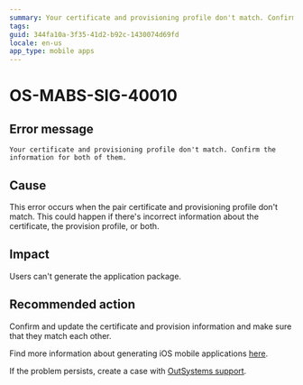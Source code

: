```yaml
---
summary: Your certificate and provisioning profile don't match. Confirm the information for both of them.
tags:
guid: 344fa10a-3f35-41d2-b92c-1430074d69fd
locale: en-us
app_type: mobile apps
---
```


# OS-MABS-SIG-40010

## Error message

`Your certificate and provisioning profile don't match. Confirm the information for both of them.`

## Cause

This error occurs when the pair certificate and provisioning profile don't match. This could happen if there's incorrect information about the certificate, the provision profile, or both.

## Impact

Users can't generate the application package.

## Recommended action

Confirm and update the certificate and provision information and make sure that they match each other.

Find more information about generating iOS mobile applications [here](https://success.outsystems.com/Documentation/11/Delivering_Mobile_Apps/Generate_and_Distribute_Your_Mobile_App/Generate_and_Publish_Your_Mobile_App_to_the_Mobile_App_Stores/Publish_Your_Mobile_iOS_Application_to_the_Apple_App_Store).

If the problem persists, create a case with [OutSystems support](https://www.outsystems.com/support/portal/open-support-case?ErrorCode=OS-MABS-SIG-40010).
